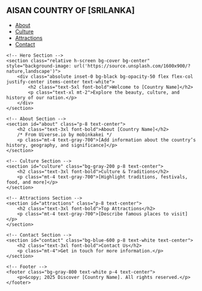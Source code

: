 <SRILANKA>
<html lang="en">
<head>
    <meta charset="UTF-8">
    <meta name="viewport" content="width=device-width, initial-scale=1.0">
    <title>AISAN COUNTRY OF [SRILANKA]</title>
    <script src="https://cdn.tailwindcss.com"></script>
    <link rel="stylesheet" href="https://cdnjs.cloudflare.com/ajax/libs/font-awesome/6.4.2/css/all.min.css">

</head>
<body class="bg-gray-100">
    <!-- Navbar -->
    <nav class="bg-blue-600 p-4 text-white flex justify-between">
        <h1 class="text-2xl font-bold">AISAN COUNTRY OF [SRILANKA]</h1>
        <ul class="flex space-x-4">
            <li><a href="#about" class="hover:underline">About</a></li>
            <li><a href="#culture" class="hover:underline">Culture</a></li>
            <li><a href="#attractions" class="hover:underline">Attractions</a></li>
            <li><a href="#contact" class="hover:underline">Contact</a></li>
        </ul>
    </nav>
    
    <!-- Hero Section -->
    <section class="relative h-screen bg-cover bg-center" style="background-image: url('https://source.unsplash.com/1600x900/?nature,landscape')">
        <div class="absolute inset-0 bg-black bg-opacity-50 flex flex-col justify-center items-center text-white">
            <h2 class="text-5xl font-bold">Welcome to [Country Name]</h2>
            <p class="text-xl mt-2">Explore the beauty, culture, and history of our nation.</p>
        </div>
    </section>
    
    <!-- About Section -->
    <section id="about" class="p-8 text-center">
        <h2 class="text-3xl font-bold">About [Country Name]</h2>
        /* From Uiverse.io by mobinkakei */
        <p class="mt-4 text-gray-700">[Add information about the country’s history, geography, and significance]</p>
    </section>
    
    <!-- Culture Section -->
    <section id="culture" class="bg-gray-200 p-8 text-center">
        <h2 class="text-3xl font-bold">Culture & Traditions</h2>
        <p class="mt-4 text-gray-700">[Highlight traditions, festivals, food, and more]</p>
    </section>
    
    <!-- Attractions Section -->
    <section id="attractions" class="p-8 text-center">
        <h2 class="text-3xl font-bold">Top Attractions</h2>
        <p class="mt-4 text-gray-700">[Describe famous places to visit]</p>
    </section>
    
    <!-- Contact Section -->
    <section id="contact" class="bg-blue-600 p-8 text-white text-center">
        <h2 class="text-3xl font-bold">Contact Us</h2>
        <p class="mt-4">Get in touch for more information.</p>
    </section>
    
    <!-- Footer -->
    <footer class="bg-gray-800 text-white p-4 text-center">
        <p>&copy; 2025 Discover [Country Name]. All rights reserved.</p>
    </footer>
</body>
</html>

